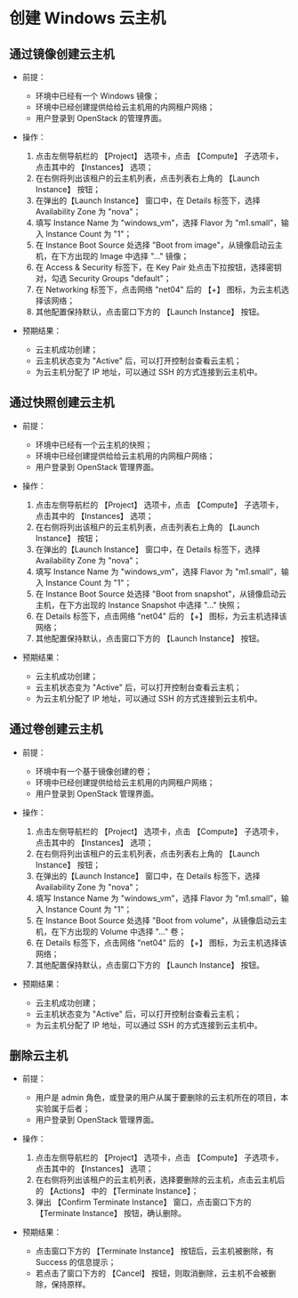 # 创建 Windows 云主机

## 通过镜像创建云主机

* 前提：

  * 环境中已经有一个 Windows 镜像；
  * 环境中已经创建提供给给云主机用的内网租户网络；
  * 用户登录到 OpenStack 的管理界面。

* 操作：

  1. 点击左侧导航栏的 【Project】 选项卡，点击 【Compute】 子选项卡，点击其中的 【Instances】 选项；
  1. 在右侧将列出该租户的云主机列表，点击列表右上角的 【Launch Instance】 按钮；
  1. 在弹出的【Launch Instance】 窗口中，在 Details 标签下，选择 Availability Zone 为 "nova"；
  1. 填写 Instance Name 为 "windows_vm"，选择 Flavor 为 "m1.small"，输入 Instance Count 为 "1"；
  1. 在 Instance Boot Source 处选择 "Boot from image"，从镜像启动云主机，在下方出现的 Image 中选择 "..." 镜像；
  1. 在 Access & Security 标签下，在 Key Pair 处点击下拉按钮，选择密钥对，勾选 Security Groups "default"；
  1. 在 Networking 标签下，点击网络 "net04" 后的 【+】 图标，为云主机选择该网络；
  1. 其他配置保持默认，点击窗口下方的 【Launch Instance】 按钮。

* 预期结果：

  * 云主机成功创建；
  * 云主机状态变为 "Active" 后，可以打开控制台查看云主机；
  * 为云主机分配了 IP 地址，可以通过 SSH 的方式连接到云主机中。

## 通过快照创建云主机

* 前提：

  * 环境中已经有一个云主机的快照；
  * 环境中已经创建提供给给云主机用的内网租户网络；
  * 用户登录到 OpenStack 管理界面。

* 操作：

  1. 点击左侧导航栏的 【Project】 选项卡，点击 【Compute】 子选项卡，点击其中的 【Instances】 选项；
  1. 在右侧将列出该租户的云主机列表，点击列表右上角的 【Launch Instance】 按钮；
  1. 在弹出的【Launch Instance】 窗口中，在 Details 标签下，选择 Availability Zone 为 "nova"；
  1. 填写 Instance Name 为 "windows_vm"，选择 Flavor 为 "m1.small"，输入 Instance Count 为 "1"；
  1. 在 Instance Boot Source 处选择 "Boot from snapshot"，从镜像启动云主机，在下方出现的 Instance Snapshot 中选择 "..." 快照；
  1. 在 Details 标签下，点击网络 "net04" 后的 【+】 图标，为云主机选择该网络；
  1. 其他配置保持默认，点击窗口下方的 【Launch Instance】 按钮。

* 预期结果：

  * 云主机成功创建；
  * 云主机状态变为 "Active" 后，可以打开控制台查看云主机；
  * 为云主机分配了 IP 地址，可以通过 SSH 的方式连接到云主机中。

## 通过卷创建云主机

* 前提：

  * 环境中有一个基于镜像创建的卷；
  * 环境中已经创建提供给给云主机用的内网租户网络；
  * 用户登录到 OpenStack 管理界面。

* 操作：

  1. 点击左侧导航栏的 【Project】 选项卡，点击 【Compute】 子选项卡，点击其中的 【Instances】 选项；
  1. 在右侧将列出该租户的云主机列表，点击列表右上角的 【Launch Instance】 按钮；
  1. 在弹出的【Launch Instance】 窗口中，在 Details 标签下，选择 Availability Zone 为 "nova"；
  1. 填写 Instance Name 为 "windows_vm"，选择 Flavor 为 "m1.small"，输入 Instance Count 为 "1"；
  1. 在 Instance Boot Source 处选择 "Boot from volume"，从镜像启动云主机，在下方出现的 Volume 中选择 "..." 卷；
  1. 在 Details 标签下，点击网络 "net04" 后的 【+】 图标，为云主机选择该网络；
  1. 其他配置保持默认，点击窗口下方的 【Launch Instance】 按钮。

* 预期结果：

  * 云主机成功创建；
  * 云主机状态变为 "Active" 后，可以打开控制台查看云主机；
  * 为云主机分配了 IP 地址，可以通过 SSH 的方式连接到云主机中。

## 删除云主机

* 前提：

  * 用户是 admin 角色，或登录的用户从属于要删除的云主机所在的项目，本实验属于后者；
  * 用户登录到 OpenStack 管理界面。

* 操作：

  1. 点击左侧导航栏的 【Project】 选项卡，点击 【Compute】 子选项卡，点击其中的 【Instances】 选项；
  1. 在右侧将列出该租户的云主机列表，选择要删除的云主机，点击云主机后的 【Actions】 中的 【Terminate Instance】；
  1. 弹出 【Confirm Terminate Instance】 窗口，点击窗口下方的 【Terminate Instance】 按钮，确认删除。

* 预期结果：

  * 点击窗口下方的 【Terminate Instance】 按钮后，云主机被删除，有 Success 的信息提示；
  * 若点击了窗口下方的 【Cancel】 按钮，则取消删除，云主机不会被删除，保持原样。

